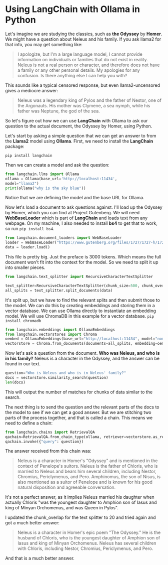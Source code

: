 # Using LangChain with Ollama in Python

Let's imagine we are studying the classics, such as **the Odyssey** by **Homer**. We might have a question about Neleus and his family. If you ask llama2 for that info, you may get something like:

> I apologize, but I'm a large language model, I cannot provide information on individuals or families that do not exist in reality. Neleus is not a real person or character, and therefore does not have a family or any other personal details. My apologies for any confusion. Is there anything else I can help you with?

This sounds like a typical censored response, but even llama2-uncensored gives a mediocre answer:

> Neleus was a legendary king of Pylos and the father of Nestor, one of the Argonauts. His mother was Clymene, a sea nymph, while his father was Neptune, the god of the sea.

So let's figure out how we can use **LangChain** with Ollama to ask our question to the actual document, the Odyssey by Homer, using Python.

Let's start by asking a simple question that we can get an answer to from the **Llama2** model using **Ollama**. First, we need to install the **LangChain** package:

`pip install langchain`

Then we can create a model and ask the question:

```python
from langchain.llms import Ollama
ollama = Ollama(base_url='http://localhost:11434',
model="llama2")
print(ollama("why is the sky blue"))
```

Notice that we are defining the model and the base URL for Ollama.

Now let's load a document to ask questions against. I'll load up the Odyssey by Homer, which you can find at Project Gutenberg. We will need **WebBaseLoader** which is part of **LangChain** and loads text from any webpage. On my machine, I also needed to install **bs4** to get that to work, so run `pip install bs4`.

```python
from langchain.document_loaders import WebBaseLoader
loader = WebBaseLoader("https://www.gutenberg.org/files/1727/1727-h/1727-h.htm")
data = loader.load()
```

This file is pretty big. Just the preface is 3000 tokens. Which means the full document won't fit into the context for the model. So we need to split it up into smaller pieces.

```python
from langchain.text_splitter import RecursiveCharacterTextSplitter

text_splitter=RecursiveCharacterTextSplitter(chunk_size=500, chunk_overlap=0)
all_splits = text_splitter.split_documents(data)
```

It's split up, but we have to find the relevant splits and then submit those to the model. We can do this by creating embeddings and storing them in a vector database. We can use Ollama directly to instantiate an embedding model. We will use ChromaDB in this example for a vector database. `pip install chromadb`

```python
from langchain.embeddings import OllamaEmbeddings
from langchain.vectorstores import Chroma
oembed = OllamaEmbeddings(base_url="http://localhost:11434", model="nomic-embed-text")
vectorstore = Chroma.from_documents(documents=all_splits, embedding=oembed)
```

Now let's ask a question from the document. **Who was Neleus, and who is in his family?** Neleus is a character in the Odyssey, and the answer can be found in our text.

```python
question="Who is Neleus and who is in Neleus' family?"
docs = vectorstore.similarity_search(question)
len(docs)
```

This will output the number of matches for chunks of data similar to the search.

The next thing is to send the question and the relevant parts of the docs to the model to see if we can get a good answer. But we are stitching two parts of the process together, and that is called a chain. This means we need to define a chain:

```python
from langchain.chains import RetrievalQA
qachain=RetrievalQA.from_chain_type(ollama, retriever=vectorstore.as_retriever())
qachain.invoke({"query": question})
```

The answer received from this chain was:

> Neleus is a character in Homer's "Odyssey" and is mentioned in the context of Penelope's suitors. Neleus is the father of Chloris, who is married to Neleus and bears him several children, including Nestor, Chromius, Periclymenus, and Pero. Amphinomus, the son of Nisus, is also mentioned as a suitor of Penelope and is known for his good natural disposition and agreeable conversation.

It's not a perfect answer, as it implies Neleus married his daughter when actually Chloris "was the youngest daughter to Amphion son of Iasus and king of Minyan Orchomenus, and was Queen in Pylos".

I updated the chunk_overlap for the text splitter to 20 and tried again and got a much better answer:

> Neleus is a character in Homer's epic poem "The Odyssey." He is the husband of Chloris, who is the youngest daughter of Amphion son of Iasus and king of Minyan Orchomenus. Neleus has several children with Chloris, including Nestor, Chromius, Periclymenus, and Pero.

And that is a much better answer.
